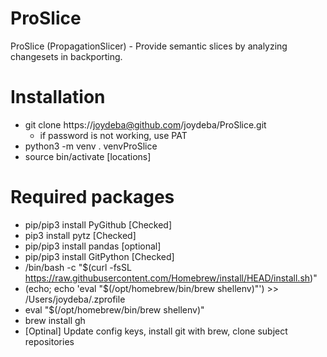# ProSlice
ProSlice (PropagationSlicer) - Provide semantic slices by analyzing changesets in backporting.

# Installation
- git clone https://joydeba@github.com/joydeba/ProSlice.git
    - if password is not working, use PAT
- python3 -m venv . venvProSlice
- source bin/activate [locations]
 

# Required packages
- pip/pip3 install PyGithub [Checked]
- pip3 install pytz [Checked]
- pip/pip3 install pandas [optional]
- pip/pip3 install GitPython [Checked]
- /bin/bash -c "$(curl -fsSL https://raw.githubusercontent.com/Homebrew/install/HEAD/install.sh)" 
- (echo; echo 'eval "$(/opt/homebrew/bin/brew shellenv)"') >> /Users/joydeba/.zprofile
- eval "$(/opt/homebrew/bin/brew shellenv)"   
- brew install gh
- [Optinal] Update config keys, install git with brew, clone subject repositories
